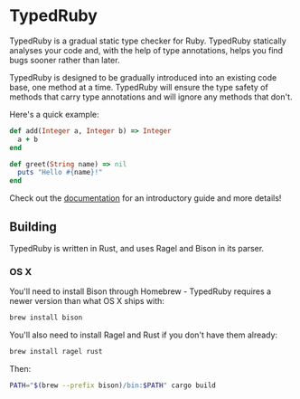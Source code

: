 # TypedRuby

TypedRuby is a gradual static type checker for Ruby. TypedRuby statically analyses your code and, with the help of type annotations, helps you find bugs sooner rather than later.

TypedRuby is designed to be gradually introduced into an existing code base, one method at a time. TypedRuby will ensure the type safety of methods that carry type annotations and will ignore any methods that don't.

Here's a quick example:

```ruby
def add(Integer a, Integer b) => Integer
  a + b
end

def greet(String name) => nil
  puts "Hello #{name}!"
end
```

Check out the [documentation](/docs) for an introductory guide and more details!

## Building

TypedRuby is written in Rust, and uses Ragel and Bison in its parser.

### OS X

You'll need to install Bison through Homebrew - TypedRuby requires a newer version than what OS X ships with:

```bash
brew install bison
```

You'll also need to install Ragel and Rust if you don't have them already:

```bash
brew install ragel rust
```

Then:

```bash
PATH="$(brew --prefix bison)/bin:$PATH" cargo build
```

